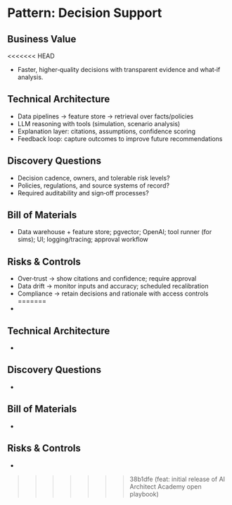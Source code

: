 # Pattern: Decision Support

## Business Value
<<<<<<< HEAD
- Faster, higher‑quality decisions with transparent evidence and what‑if analysis.

## Technical Architecture
- Data pipelines → feature store → retrieval over facts/policies
- LLM reasoning with tools (simulation, scenario analysis)
- Explanation layer: citations, assumptions, confidence scoring
- Feedback loop: capture outcomes to improve future recommendations

## Discovery Questions
- Decision cadence, owners, and tolerable risk levels?
- Policies, regulations, and source systems of record?
- Required auditability and sign‑off processes?

## Bill of Materials
- Data warehouse + feature store; pgvector; OpenAI; tool runner (for sims); UI; logging/tracing; approval workflow

## Risks & Controls
- Over‑trust → show citations and confidence; require approval
- Data drift → monitor inputs and accuracy; scheduled recalibration
- Compliance → retain decisions and rationale with access controls
=======
- 

## Technical Architecture
- 

## Discovery Questions
- 

## Bill of Materials
- 

## Risks & Controls
- 
>>>>>>> 38b1dfe (feat: initial release of AI Architect Academy open playbook)
